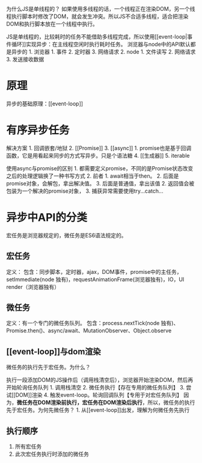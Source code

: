 为什么JS是单线程的？
	如果使用多线程的话，一个线程正在渲染DOM，另一个线程执行脚本时修改了DOM，就会发生冲突。所以JS不合适多线程，适合把渲染DOM和执行脚本放在一个线程中执行。

JS是单线程的，比较耗时的任务不能借助多线程完成，所以使用[[event-loop|事件循环]]实现异步：在主线程空闲时执行耗时任务。
浏览器与node中的API默认都是异步的
	1. 浏览器
		1. 事件
		2. 定时器
		3. 网络请求
	2. node
		1. 文件读写
		2. 网络请求
		3. 发送接收数据
# 原理
异步的基础原理：[[event-loop]] 
# 有序异步任务
解决方案
	1. 回调嵌套/地狱
	2. [[Promise]] 
	3. [[async]] 
		1. promise也是基于回调函数，它是用看起来同步的方式写异步。只是个语法糖
	4. [[生成器]] 
	5. iterable

使用async与promise的区别
	1. 都需要定义promise，不同的是Promise状态改变之后的处理逻辑换了一种书写方式
	2. 前者
		1. await相当于then。
			2. 后面是promise对象，会解包，拿出解决值。
			3. 后面是普通值，拿出该值
		2. 返回值会被包装为一个解决的promise对象， 
		3. 捕获异常需要使用try...catch... 

# 异步中API的分类
宏任务是浏览器规定的，微任务是ES6语法规定的。
## 宏任务
定义：
包含：同步脚本，定时器，ajax，DOM事件，promise中的主任务，setImmediate(node 独有)，requestAnimationFrame(浏览器独有)，IO，UI render（浏览器独有）
## 微任务
定义：有一个专门的微任务队列。
包含：process.nextTick(node 独有)、Promise.then()、async/await、MutationObserver、Object.observe
## [[event-loop]]与dom渲染
微任务的执行先于宏任务。为什么？

执行一段添加DOM的JS操作后（调用栈清空后），浏览器开始渲染DOM，然后再开始轮询任务队列
	1. 调用栈清空
	2. 微任务执行【存在专用的微任务队列】
	3. 尝试[[DOM]]渲染
	4. 触发event-loop。轮询回调队列【专用于对宏任务队列】
因为，**微任务在DOM渲染前执行，宏任务在DOM渲染后执行**，所以，微任务的执行先于宏任务。为何先微任务？
	1. 从[[event-loop]]出发，理解为何微任务先执行
## 执行顺序
1. 所有宏任务
2. 此次宏任务执行时添加的微任务